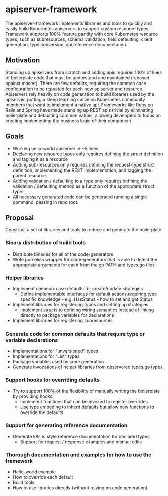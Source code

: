 # apiserver-framework

The apiserver-framework implements libraries and tools to quickly and easily build Kubernetes apiservers
to support custom resource types.  Framework supports 100% feature paritity with core Kubernetes resource types,
such as subresources, schema validation, field defaulting, client generation, type conversion,
api reference documentation.

## Motivation

Standing up apiservers from scratch and adding apis requires 100's of lines of boilerplate
code that must be understood and maintained (rebased against master).  There are few defaults,
requiring the common case configuration to be repeated for each new apiserver and resource.
Apiservers rely heavily on code generation to build libraries used by the apiserver, putting a
steep learning curve on Kubernetes community members that want to implement a native api.
Frameworks like Ruby on Rails and Spring have made standing up REST apis trivial by eliminating
boilerplate and defaulting common values, allowing developers to focus on creating
implementing the business logic of their component.

## Goals

- Working hello-world apiserver in ~5 lines
- Declaring new resource types only requires defining the struct definition
  and taging it as a resource
- Adding sub-resources only requires defining the request-type struct definition,
  implementing the REST implementation, and tagging the parent resource.
- Adding validation / defaulting to a type only requires defining the validation / defaulting method
  as a function of the appropriate struct type.
- All necessary generated code can be generated running a single command, passing in repo root.

## Proposal

Construct a set of libraries and tools to reduce and generate the boilerplate.

### Binary distribution of build tools

- Distribute binaries for all of the code-generators
- Write porcelian wrapper for code-generators that is able to detect
  the appropriate arguments for each from the go PATH and types.go files

### Helper libraries

- Implement common-case defaults for create/update strategies
  - Define implementable interfaces for default actions requiring
    type specific knowledge - e.g. HasStatus - how to set and get Status
- Implement libraries for registering types and setting up strategies
  - Implement structs to defining wiring semantics instead of linking
    directly to package variables for declarations
- Implement libraries for registering subresources

### Generate code for common defaults that require type or variable declarations

- Implementations for "unversioned" types
- Implementations for "List" types
- Package variables used by code generation
- Generate invocations of helper libraries from observered types.go types

### Support hooks for overriding defaults

- Try to support 100% of the flexibility of manually writing the boilerplate by 
  providing hooks.
  - Implement functions that can be invoked to register overrides
  - Use type embeding to inherit defaults but allow new functions to override the defaults
  
### Support for generating reference documentation

- Generate k8s.io style reference documentation for declared types
  - Support for request / response examples and manual edits

### Thorough documentation and examples for how to use the framework

- Hello-world example
- How to override each default
- Build tools
- How to use libraries directly (without relying on code generation)
